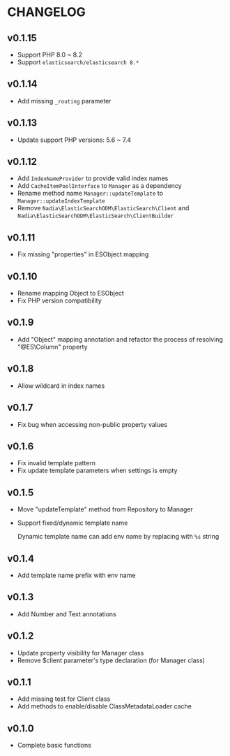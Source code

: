 CHANGELOG
=========

## v0.1.15

- Support PHP 8.0 ~ 8.2
- Support `elasticsearch/elasticsearch 8.*`

## v0.1.14

- Add missing `_routing` parameter

## v0.1.13

- Update support PHP versions: 5.6 ~ 7.4

## v0.1.12

- Add `IndexNameProvider` to provide valid index names
- Add `CacheItemPoolInterface` to `Manager` as a dependency
- Rename method name `Manager::updateTemplate` to `Manager::updateIndexTemplate`
- Remove `Nadia\ElasticSearchODM\ElasticSearch\Client` and `Nadia\ElasticSearchODM\ElasticSearch\ClientBuilder`

## v0.1.11

- Fix missing "properties" in ESObject mapping

## v0.1.10

- Rename mapping Object to ESObject
- Fix PHP version compatibility

## v0.1.9

- Add "Object" mapping annotation and refactor the process of resolving "@ES\Column" property

## v0.1.8

- Allow wildcard in index names

## v0.1.7

- Fix bug when accessing non-public property values

## v0.1.6

- Fix invalid template pattern
- Fix update template parameters when settings is empty

## v0.1.5

- Move "updateTemplate" method from Repository to Manager
- Support fixed/dynamic template name
  
  Dynamic template name can add env name by replacing with `%s` string

## v0.1.4

- Add template name prefix with env name

## v0.1.3

- Add Number and Text annotations

## v0.1.2

- Update property visibility for Manager class
- Remove $client parameter's type declaration (for Manager class)

## v0.1.1

- Add missing test for Client class
- Add methods to enable/disable ClassMetadataLoader cache

## v0.1.0

- Complete basic functions

